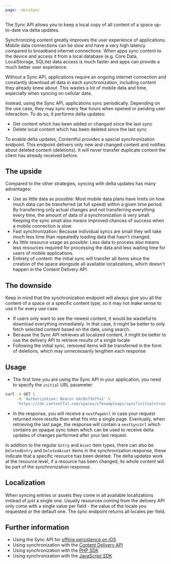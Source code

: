 ```yaml
---
page: :docsSync
---
```


The Sync API allows you to keep a local copy of all content of a space up-to-date via delta updates.

Synchronizing content greatly improves the user experience of applications. Mobile data connections can be slow and have a very high latency compared to broadband internet connections. When apps sync content to the device and access it from a local database (e.g. Core Data, LocalStorage, SQLite) data access is much faster and apps can provide a much better user experience.

Without a Sync API, applications require an ongoing internet connection and constantly download all data in each synchronization, including content they already knew about. This wastes a lot of mobile data and time, especially when syncing on cellular data.

Instead, using the Sync API, applications sync periodically. Depending on the use case, they may sync every few hours when opened or pending user interaction. To do so, it performs delta updates:

- Get content which has been added or changed since the last sync
- Delete local content which has been deleted since the last sync

To enable delta updates, Contentful provides a special synchronization endpoint. This endpoint delivers only new and changed content and notifies about deleted content (deletions). It will never transfer duplicate content the client has already received before.

## The upside

Compared to the other strategies, syncing with delta updates has many advantages:

- Use as little data as possible: Most mobile data plans have limits on how much data can be transferred (at full speed) within a given time period. By transferring only actual changes and not transferring everything every time, the amount of data of a synchronization is very small. Keeping the sync small also means improved chances of success when a mobile connection is slow.
- Fast synchronization: Because individual syncs are small they will take much less time than repeatedly loading data that hasn't changed.
- As little resource usage as possible: Less data to process also means less resources required for processing the data and less waiting time for users of mobile applications.
- Entirety of content: the initial sync will transfer all items since the creation of the space alongside all available localizations, which doesn't happen in the Content Delivery API.

## The downside

Keep in mind that the synchronization endpoint will always give you all the content of a space or a specific content type, so it may not make sense to use it for every use case:

- If users only want to see the newest content, it would be wasteful to download everything immediately. In that case, it might be better to only fetch selected content based on the date, using search.
- Because the Sync API retrieves all localized content, it might be better to use the delivery API to retrieve results of a single locale
- Following the initial sync, removed items will be transferred in the form of deletions, which may unnecessarily lengthen each response

## Usage

- The first time you are using the Sync API in your application, you need to specify the `initial` URL parameter:

~~~ bash
curl -X GET \
     -H 'Authorization: Bearer b4c0n73n7fu1' \
     'https://cdn.contentful.com/spaces/cfexampleapi/sync?initial=true'
~~~

- In the response, you will receive a `nextPageUrl` in case your request returned more results than what fits into a single page. Eventually, when retrieving the last page, the response will contain a `nextSyncUrl` which contains an opaque sync token which can be used to receive delta updates of changes performed after your last request.

In addition to the regular `Entry` and `Asset` item types, there can also be `DeletedEntry` and `DeletedAsset` items in the synchronization response, these indicate that a specific resource has been deleted. The delta updates work at the resource level, if a resource has been changed, its whole content will be part of the synchronization response.

## Localization

When syncing entries or assets they come in all available localizations instead of just a single one. Usually resources coming from the delivery API only come with a single value per field - the value of the locale you requested or the default one. The sync endpoint returns all locales per field.

## Further information

- Using the Sync API for [offline persistence on iOS](/developers/docs/ios/tutorials/offline-persistence-in-ios-sdk/)
- Using synchronization with the [Content Delivery API](https://www.contentful.com/developers/docs/references/content-delivery-api/#/reference/synchronization)
- Using synchronization with the [PHP SDK](/developers/docs/php/tutorials/using-the-sync-api-with-php/)
- Using synchronization with the [JavaScript SDK](/developers/docs/javascript/tutorials/using-the-sync-api-with-js/)
